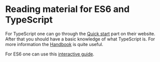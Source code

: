 # Reading material for ES6 and TypeScript

For TypeScript one can go through the [Quick start](https://www.typescriptlang.org/docs/tutorial.html) part on their website.
After that you should have a basic knowledge of what TypeScript is. For more information the [Handbook](https://www.typescriptlang.org/docs/handbook/basic-types.html) is quite useful.

For ES6 one can use this [interactive guide](http://stack.formidable.com/es6-interactive-guide/#/).


